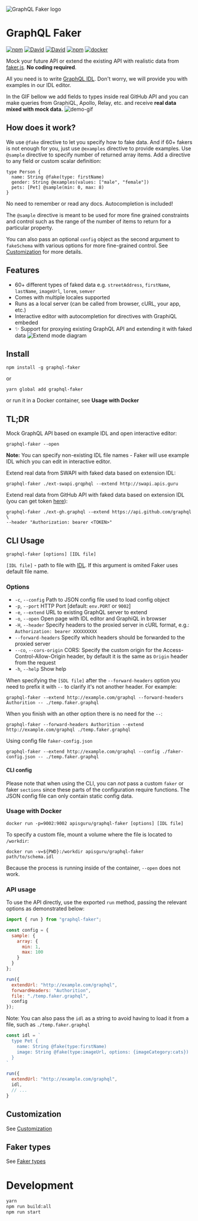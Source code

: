 ![GraphQL Faker logo](./docs/faker-logo-text.png)

# GraphQL Faker

[![npm](https://img.shields.io/npm/v/graphql-faker.svg)](https://www.npmjs.com/package/graphql-faker)
[![David](https://img.shields.io/david/APIs-guru/graphql-faker.svg)](https://david-dm.org/APIs-guru/graphql-faker)
[![David](https://img.shields.io/david/dev/APIs-guru/graphql-faker.svg)](https://david-dm.org/APIs-guru/graphql-faker?type=dev)
[![npm](https://img.shields.io/npm/l/graphql-faker.svg)](https://github.com/APIs-guru/graphql-faker/blob/master/LICENSE)
[![docker](https://img.shields.io/docker/build/apisguru/graphql-faker.svg)](https://hub.docker.com/r/apisguru/graphql-faker/)

Mock your future API or extend the existing API with realistic data from [faker.js](https://github.com/Marak/faker.js). **No coding required**.

All you need is to write [GraphQL IDL](https://blog.graph.cool/graphql-sdl-schema-definition-language-6755bcb9ce51). Don't worry, we will provide you with examples in our IDL editor.

In the GIF bellow we add fields to types inside real GitHub API and you can make queries from GraphiQL, Apollo, Relay, etc. and receive **real data mixed with mock data.**
![demo-gif](./docs/demo.gif)

## How does it work?

We use `@fake` directive to let you specify how to fake data. And if 60+ fakers is not enough for you, just use `@examples` directive to provide examples. Use `@sample` directive to specify number of returned array items. Add a directive to any field or custom scalar definition:

    type Person {
      name: String @fake(type: firstName)
      gender: String @examples(values: ["male", "female"])
      pets: [Pet] @sample(min: 0, max: 8)
    }

No need to remember or read any docs. Autocompletion is included!

The `@sample` directive is meant to be used for more fine grained constraints and control such as the range of the number of items to return for a particular property.

You can also pass an optional `config` object as the second argument to `fakeSchema` with various options for more fine-grained control. See [Customization](./Customization.md) for more details.

## Features

- 60+ different types of faked data e.g. `streetAddress`, `firstName`, `lastName`, `imageUrl`, `lorem`, `semver`
- Comes with multiple locales supported
- Runs as a local server (can be called from browser, cURL, your app, etc.)
- Interactive editor with autocompletion for directives with GraphiQL embeded
- ✨ Support for proxying existing GraphQL API and extending it with faked data
  ![Extend mode diagram](./docs/extend-mode.gif)

## Install

    npm install -g graphql-faker

or

    yarn global add graphql-faker

or run it in a Docker container, see **Usage with Docker**

## TL;DR

Mock GraphQL API based on example IDL and open interactive editor:

    graphql-faker --open

**Note:** You can specify non-existing IDL file names - Faker will use example IDL which you can edit in interactive editor.

Extend real data from SWAPI with faked data based on extension IDL:

    graphql-faker ./ext-swapi.grqphql --extend http://swapi.apis.guru

Extend real data from GitHub API with faked data based on extension IDL (you can get token [here](https://developer.github.com/early-access/graphql/guides/accessing-graphql/#generating-an-oauth-token)):

    graphql-faker ./ext-gh.graphql --extend https://api.github.com/graphql \
    --header "Authorization: bearer <TOKEN>"

## CLI Usage

    graphql-faker [options] [IDL file]

`[IDL file]` - path to file with [IDL](https://www.graph.cool/docs/faq/graphql-schema-definition-idl-kr84dktnp0/). If this argument is omited Faker uses default file name.

### Options

- `-c`, `--config` Path to JSON config file used to load config object
- `-p`, `--port` HTTP Port [default: `env.PORT` or `9002`]
- `-e`, `--extend` URL to existing GraphQL server to extend
- `-o`, `--open` Open page with IDL editor and GraphiQL in browser
- `-H`, `--header` Specify headers to the proxied server in cURL format, e.g.: `Authorization: bearer XXXXXXXXX`
- `--forward-headers` Specify which headers should be forwarded to the proxied server
- `--co`, `--cors-origin` CORS: Specify the custom origin for the Access-Control-Allow-Origin header, by default it is the same as `Origin` header from the request
- `-h`, `--help` Show help

When specifying the `[SDL file]` after the `--forward-headers` option you need to prefix it with `--` to clarify it's not another header. For example:

```
graphql-faker --extend http://example.com/graphql --forward-headers Authorition -- ./temp.faker.graphql
```

When you finish with an other option there is no need for the `--`:

```
graphql-faker --forward-headers Authorition --extend http://example.com/graphql ./temp.faker.graphql
```

Using config file `faker-config.json`

```
graphql-faker --extend http://example.com/graphql --config ./faker-config.json -- ./temp.faker.graphql
```

#### CLI config

Please note that when using the CLI, you can _not_ pass a custom `faker` or faker `sections` since these parts of the configuration require functions. The JSON config file can only contain static config data.

### Usage with Docker

    docker run -p=9002:9002 apisguru/graphql-faker [options] [IDL file]

To specify a custom file, mount a volume where the file is located to `/workdir`:

    docker run -v=${PWD}:/workdir apisguru/graphql-faker path/to/schema.idl

Because the process is running inside of the container, `--open` does not work.

### API usage

To use the API directly, use the exported `run` method, passing the relevant options as demonstrated below:

```js
import { run } from "graphql-faker";

const config = {
  sample: {
    array: {
      min: 1,
      max: 100
    }
  }
};

run({
  extendUrl: "http://example.com/graphql",
  forwardHeaders: "Authorition",
  file: "./temp.faker.graphql",
  config
});
```

Note: You can also pass the `idl` as a string to avoid having to load it from a file, such as `./temp.faker.graphql`

```js
const idl = `
  type Pet {
    name: String @fake(type:firstName)
    image: String @fake(type:imageUrl, options: {imageCategory:cats})
  }
`

run({
  extendUrl: "http://example.com/graphql",
  idl,
  // ...
}
```

## Customization

See [Customization](./Customization.md)

## Faker types

See [Faker types](./Faker-types.md)

# Development

```sh
yarn
npm run build:all
npm run start
```
